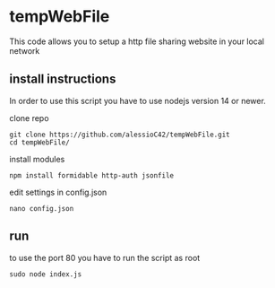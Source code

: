 # tempWebFile
This code allows you to setup a http file sharing website in your local network
## install instructions
In order to use this script you have to use nodejs version 14 or newer.

clone repo
```console
git clone https://github.com/alessioC42/tempWebFile.git
cd tempWebFile/
```
install modules
```console
npm install formidable http-auth jsonfile
```
edit settings in config.json
```console
nano config.json
```
## run
to use the port 80 you have to run the script as root

```console
sudo node index.js
```
